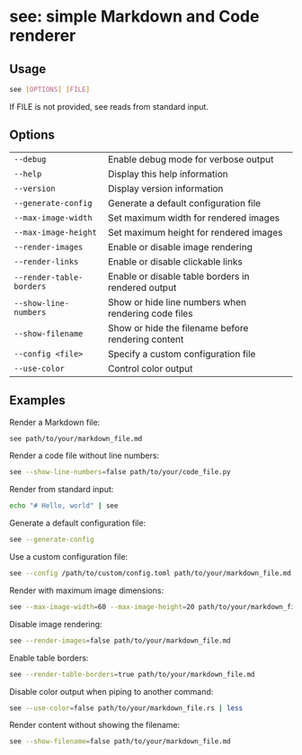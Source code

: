 # see: simple Markdown and Code renderer

## Usage

```bash
see [OPTIONS] [FILE]
```

If FILE is not provided, see reads from standard input.

## Options

|                          |                                                     |
| ------------------------ | --------------------------------------------------- |
| `--debug`                | Enable debug mode for verbose output                |
| `--help`                 | Display this help information                       |
| `--version`              | Display version information                         |
| `--generate-config`      | Generate a default configuration file               |
| `--max-image-width`      | Set maximum width for rendered images               |
| `--max-image-height`     | Set maximum height for rendered images              |
| `--render-images`        | Enable or disable image rendering                   |
| `--render-links`         | Enable or disable clickable links                   |
| `--render-table-borders` | Enable or disable table borders in rendered output  |
| `--show-line-numbers`    | Show or hide line numbers when rendering code files |
| `--show-filename`        | Show or hide the filename before rendering content  |
| `--config <file>`        | Specify a custom configuration file                 |
| `--use-color`            | Control color output                                |

## Examples

Render a Markdown file:

```bash
see path/to/your/markdown_file.md
```

Render a code file without line numbers:

```bash
see --show-line-numbers=false path/to/your/code_file.py
```

Render from standard input:

```bash
echo "# Hello, world" | see
```

Generate a default configuration file:

```bash
see --generate-config
```

Use a custom configuration file:

```bash
see --config /path/to/custom/config.toml path/to/your/markdown_file.md
```

Render with maximum image dimensions:

```bash
see --max-image-width=60 --max-image-height=20 path/to/your/markdown_file.md
```

Disable image rendering:

```bash
see --render-images=false path/to/your/markdown_file.md
```

Enable table borders:

```bash
see --render-table-borders=true path/to/your/markdown_file.md
```

Disable color output when piping to another command:

```bash
see --use-color=false path/to/your/markdown_file.rs | less
```

Render content without showing the filename:

```bash
see --show-filename=false path/to/your/markdown_file.md
```
